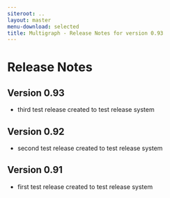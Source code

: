 ```yaml
---
siteroot: ..
layout: master
menu-download: selected
title: Multigraph - Release Notes for version 0.93
---
```

Release Notes
=============

Version 0.93
------------

* third test release created to test release system

Version 0.92
------------

* second test release created to test release system

Version 0.91
------------

* first test release created to test release system
